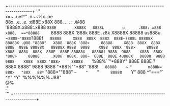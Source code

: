 +-----------------------------------------------------------------------------------------+
'''                                                                                           
  x=~                .uef^"        .n~~%x.                                           oe    
 88x.   .e.   .e.  :d88E         x88X   888.                  ..    .     :        .@88    
'8888X.x888:.x888  `888E        X888X   8888L        u      .888: x888  x888.  ==*88888    
 `8888  888X '888k  888E .z8k  X8888X   88888     us888u.  ~`8888~'888X`?888f`    88888    
  X888  888X  888X  888E~?888L 88888X   88888X .@88 "8888"   X888  888X '888>     88888    
  X888  888X  888X  888E  888E 88888X   88888X 9888  9888    X888  888X '888>     88888    
  X888  888X  888X  888E  888E 88888X   88888f 9888  9888    X888  888X '888>     88888    
 .X888  888X. 888~  888E  888E 48888X   88888  9888  9888    X888  888X '888>     88888    
 `%88%``"*888Y"     888E  888E  ?888X   8888"  9888  9888   "*88%""*88" '888!`    88888    
   `~     `"       m888N= 888>   "88X   88*`   "888*""888"    `~    "    `"`      88888    
                    `Y"   888      ^"==="`      ^Y"   ^Y'                      '**%%%%%%** 
                         J88"                                                              
                         @%                                                                
                       :"                                                                  
'''
+-----------------------------------------------------------------------------------------+
